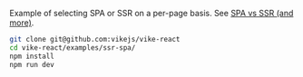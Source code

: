 Example of selecting SPA or SSR on a per-page basis. See
[SPA vs SSR (and more)](https://vite-plugin-ssr.com/SPA-vs-SSR).

```bash
git clone git@github.com:vikejs/vike-react
cd vike-react/examples/ssr-spa/
npm install
npm run dev
```
